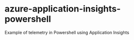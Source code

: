 # azure-application-insights-powershell
Example of telemetry in Powershell using Application Insights
